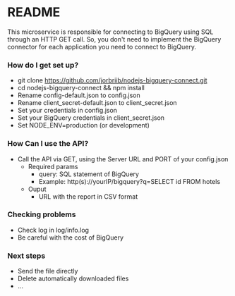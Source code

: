 # README #
 
This microservice is responsible for connecting to BigQuery using SQL through an HTTP GET call. So, you don't need to implement the BigQuery connector for each application you need to connect to BigQuery.

### How do I get set up? ###

* git clone https://github.com/jorbriib/nodejs-bigquery-connect.git
* cd nodejs-bigquery-connect && npm install
* Rename config-default.json to config.json
* Rename client_secret-default.json to client_secret.json
* Set your credentials in config.json
* Set your BigQuery credentials in client_secret.json
* Set NODE_ENV=production (or development)

### How Can I use the API? ###

* Call the API via GET, using the Server URL and PORT of your config.json
    * Required params
        * query: SQL statement of BigQuery
        * Example: http(s)://yourIP/bigquery?q=SELECT id FROM hotels
    * Ouput 
        * URL with the report in CSV format
    

### Checking problems ###

* Check log in log/info.log
* Be careful with the cost of BigQuery

### Next steps ###
* Send the file directly
* Delete automatically downloaded files
* ...
